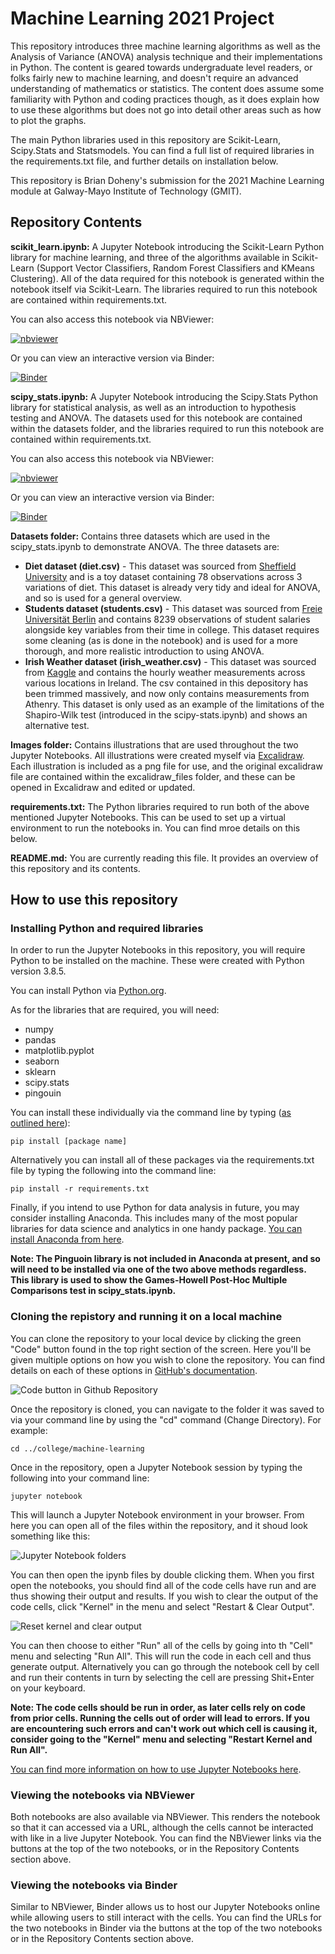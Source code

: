 # Machine Learning 2021 Project

This repository introduces three machine learning algorithms as well as the Analysis of Variance (ANOVA) analysis technique and their implementations in Python. The content is geared towards undergraduate level readers, or folks fairly new to machine learning, and doesn't require an advanced understanding of mathematics or statistics. The content does assume some familiarity with Python and coding practices though, as it does explain how to use these algorithms but does not go into detail other areas such as how to plot the graphs.

The main Python libraries used in this repository are Scikit-Learn, Scipy.Stats and Statsmodels. You can find a full list of required libraries in the requirements.txt file, and further details on installation below.

This repository is Brian Doheny's submission for the 2021 Machine Learning module at Galway-Mayo Institute of Technology (GMIT).

## Repository Contents

**scikit_learn.ipynb:** A Jupyter Notebook introducing the Scikit-Learn Python library for machine learning, and three of the algorithms available in Scikit-Learn (Support Vector Classifiers, Random Forest Classifiers and KMeans Clustering). All of the data required for this notebook is generated within the notebook itself via Scikit-Learn.  The libraries required to run this notebook are contained within requirements.txt. 

You can also access this notebook via NBViewer:

[![nbviewer](https://raw.githubusercontent.com/jupyter/design/master/logos/Badges/nbviewer_badge.svg)](https://nbviewer.org/github/OtherBrian/machine-learning/blob/main/scikit_learn.ipynb)

Or you can view an interactive version via Binder:

[![Binder](https://mybinder.org/badge_logo.svg)](https://mybinder.org/v2/gh/OtherBrian/machine-learning/49d445dafa1b5e5217dee9183dbbc5625e66f4cf)

**scipy_stats.ipynb:** A Jupyter Notebook introducing the Scipy.Stats Python library for statistical analysis, as well as an introduction to hypothesis testing and ANOVA. The datasets used for this notebook are contained within the datasets folder, and the libraries required to run this notebook are contained within requirements.txt.

You can also access this notebook via NBViewer:

[![nbviewer](https://raw.githubusercontent.com/jupyter/design/master/logos/Badges/nbviewer_badge.svg)](https://nbviewer.org/github/OtherBrian/machine-learning/blob/main/scipy_stats.ipynb)

Or you can view an interactive version via Binder:

[![Binder](https://mybinder.org/badge_logo.svg)](https://mybinder.org/v2/gh/OtherBrian/machine-learning/49d445dafa1b5e5217dee9183dbbc5625e66f4cf)

**Datasets folder:** Contains three datasets which are used in the scipy_stats.ipynb to demonstrate ANOVA. The three datasets are:
* **Diet dataset (diet.csv)** - This dataset was sourced from [Sheffield University](https://www.sheffield.ac.uk/mash/statistics/datasets) and is a toy dataset containing 78 observations across 3 variations of diet. This dataset is already very tidy and ideal for ANOVA, and so is used for a general overview.
* **Students dataset (students.csv)** - This dataset was sourced from [Freie Universität Berlin](https://www.geo.fu-berlin.de/en/v/soga/Basics-of-statistics/ANOVA/One-way-ANOVA-Hypothesis-Test/index.html) and contains 8239 observations of student salaries alongside key variables from their time in college. This dataset requires some cleaning (as is done in the notebook) and is used for a more thorough, and more realistic introduction to using ANOVA.
* **Irish Weather dataset (irish_weather.csv)** - This dataset was sourced from [Kaggle](https://www.kaggle.com/conorrot/irish-weather-hourly-data) and contains the hourly weather measurements across various locations in Ireland. The csv contained in this depository has been trimmed massively, and now only contains measurements from Athenry. This dataset is only used as an example of the limitations of the Shapiro-Wilk test (introduced in the scipy-stats.ipynb) and shows an alternative test.

**Images folder:** Contains illustrations that are used throughout the two Jupyter Notebooks. All illustrations were created myself via [Excalidraw](https://excalidraw.com/). Each illustration is included as a png file for use, and the original excalidraw file are contained within the excalidraw_files folder, and these can be opened in Excalidraw and edited or updated.

**requirements.txt:** The Python libraries required to run both of the above mentioned Jupyter Notebooks. This can be used to set up a virtual environment to run the notebooks in. You can find mroe details on this below.

**README.md:** You are currently reading this file. It provides an overview of this repository and its contents.


## How to use this repository

### Installing Python and required libraries

In order to run the Jupyter Notebooks in this repository, you will require Python to be installed on the machine. These were created with Python version 3.8.5.

You can install Python via [Python.org](https://www.python.org/downloads/).

As for the libraries that are required, you will need:
* numpy
* pandas
* matplotlib.pyplot
* seaborn
* sklearn
* scipy.stats
* pingouin

You can install these individually via the command line by typing ([as outlined here](https://datatofish.com/install-package-python-using-pip/)):

```pip install [package name]```

Alternatively you can install all of these packages via the requirements.txt file by typing the following into the command line:

```pip install -r requirements.txt```

Finally, if you intend to use Python for data analysis in future, you may consider installing Anaconda. This includes many of the most popular libraries for data science and analytics in one handy package. [You can install Anaconda from here](https://www.anaconda.com/products/individual). 

**Note: The Pinguoin library is not included in Anaconda at present, and so will need to be installed via one of the two above methods regardless. This library is used to show the Games-Howell Post-Hoc Multiple Comparisons test in scipy_stats.ipynb.**

### Cloning the repistory and running it on a local machine

You can clone the repository to your local device by clicking the green "Code" button found in the top right section of the screen. Here you'll be given multiple options on how you wish to clone the repository. You can find details on each of these options in [GitHub's documentation](https://docs.github.com/en/repositories/creating-and-managing-repositories/cloning-a-repository).

![Code button in Github Repository](https://screenshot.click/29_02-nn6ea-s7bhv.jpg)

Once the repository is cloned, you can navigate to the folder it was saved to via your command line by using the "cd" command (Change Directory). For example:

```cd ../college/machine-learning```

Once in the repository, open a Jupyter Notebook session by typing the following into your command line:

```jupyter notebook```

This will launch a Jupyter Notebook environment in your browser. From here you can open all of the files within the repository, and it shoud look something like this:

![Jupyter Notebook folders](https://screenshot.click/29_18-xj4g2-zo1tz.jpg)

You can then open the ipynb files by double clicking them. When you first open the notebooks, you should find all of the code cells have run and are thus showing their output and results. If you wish to clear the output of the code cells, click "Kernel" in the menu and select "Restart & Clear Output".

![Reset kernel and clear output](https://screenshot.click/29_21-kfa64-lzcaw.jpg)

You can then choose to either "Run" all of the cells by going into th "Cell" menu and selecting "Run All". This will run the code in each cell and thus generate output. Alternatively you can go through the notebook cell by cell and run their contents in turn by selecting the cell are pressing Shit+Enter on your keyboard. 

**Note: The code cells should be run in order, as later cells rely on code from prior cells. Running the cells out of order will lead to errors. If you are encountering such errors and can't work out which cell is causing it, consider going to the "Kernel" menu and selecting "Restart Kernel and Run All".**

[You can find more information on how to use Jupyter Notebooks here](https://www.dataquest.io/blog/jupyter-notebook-tutorial/).

### Viewing the notebooks via NBViewer

Both notebooks are also available via NBViewer. This renders the notebook so that it can accessed via a URL, although the cells cannot be interacted with like in a live Jupyter Notebook. You can find the NBViewer links via the buttons at the top of the two notebooks, or in the Repository Contents section above.

### Viewing the notebooks via Binder

Similar to NBViewer, Binder allows us to host our Jupyter Notebooks online while allowing users to still interact with the cells. You can find the URLs for the two notebooks in Binder via the buttons at the top of the two notebooks or in the Repository Contents section above.
